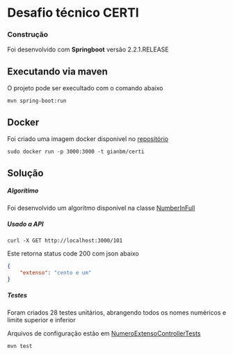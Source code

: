 # Desafio técnico CERTI


### Construção

Foi desenvolvido com **Springboot** versão 2.2.1.RELEASE




## Executando via maven

O projeto pode ser execultado com o comando abaixo


```
mvn spring-boot:run
```


## Docker

Foi criado uma imagem docker disponivel no [repositório](https://hub.docker.com/repository/docker/gianbm/certi/)


```
sudo docker run -p 3000:3000 -t gianbm/certi
```

## Solução


##### Algorítimo

Foi desenvolvido um algorítmo disponível na classe [NumberInFull](src/main/java/br/org/certi/utils/NumberInFull.java)


##### Usado a API

```
curl -X GET http://localhost:3000/101
```
Este retorna status code 200 com json abaixo

```json
{
    "extenso": "cento e um"
}
```

##### Testes

Foram criados 28 testes unitários, abrangendo todos os nomes numéricos e limite superior e inferior

Arquivos de configuração estão em [NumeroExtensoControllerTests](src/test/java/br/org/certi/NumeroExtensoControllerTests.java)


```
mvn test
```



